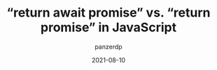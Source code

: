 ---
author: panzerdp
date: 2021-08-10
tags:
  - javascript
  - comparison
target_url: https://dmitripavlutin.com/return-await-promise-javascript/
title: “return await promise” vs. “return promise” in JavaScript
---